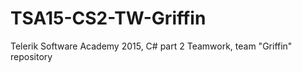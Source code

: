 # TSA15-CS2-TW-Griffin
Telerik Software Academy 2015, C# part 2 Teamwork, team "Griffin" repository

